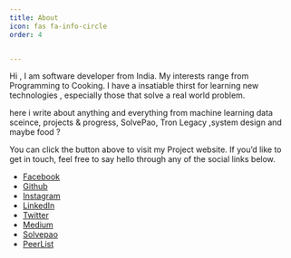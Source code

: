 ```yaml
---
title: About
icon: fas fa-info-circle
order: 4


---
```



Hi , I am software developer from India. My interests range from Programming to Cooking. I have a insatiable thirst for learning new technologies , especially those that solve a real world problem.

here i write about anything and everything from machine learning data sceince, projects & progress, SolvePao, 
Tron Legacy ,system design and maybe food ?

You can click the button above to visit my Project website. If you’d like to get in touch, feel free to say hello through any of the social links below.

- [Facebook](https://www.facebook.com/harshityadav95)
- [Github](https://github.com/harshityadav95)
- [Instagram](https://instagram.com/harshityadav95)
- [LinkedIn](https://in.linkedin.com/in/harshityadav95)
- [Twitter](https://twitter.com/harshityadav95)
- [Medium](https://medium.com/@harshityadav95)
- [Solvepao](https://solvepao.com)
- [PeerList](https://peerlist.io/harshityadav95)

